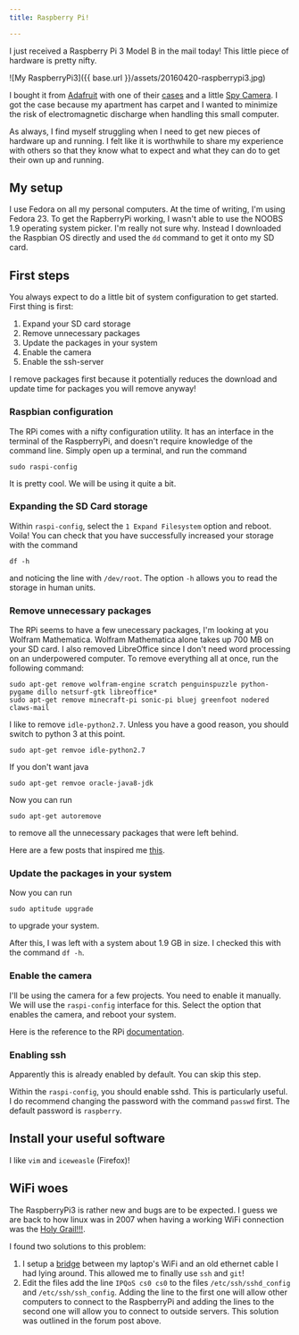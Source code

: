 ```yaml
---
title: Raspberry Pi!

---
```


I just received a Raspberry Pi 3 Model B in the mail today! This little piece of hardware is pretty nifty.

![My RaspberryPi3]({{ base.url }}/assets/20160420-raspberrypi3.jpg)

I bought it from [Adafruit](https://www.adafruit.com/) with one of their [cases](https://www.adafruit.com/products/2258) and a little [Spy Camera](https://www.adafruit.com/products/1937). I got the case because my apartment has carpet and I wanted to minimize the risk of electromagnetic discharge when handling this small computer.

As always, I find myself struggling when I need to get new pieces of hardware up and running. I felt like it is worthwhile to share my experience with others so that they know what to expect and what they can do to get their own up and running.

## My setup
I use Fedora on all my personal computers. At the time of writing, I'm using Fedora 23. To get the RapberryPi working, I wasn't able to use the NOOBS 1.9 operating system picker. I'm really not sure why. Instead I downloaded the Raspbian OS directly and used the `dd` command to get it onto my SD card.

## First steps
You always expect to do a little bit of system configuration to get started. First thing is first:

  1. Expand your SD card storage
  2. Remove unnecessary packages
  3. Update the packages in your system
  4. Enable the camera
  5. Enable the ssh-server


I remove packages first because it potentially reduces the download and update time for packages you will remove anyway!

### Raspbian configuration
The RPi comes with a nifty configuration utility. It has an interface in the terminal of the RaspberryPi, and doesn't require knowledge of the command line. Simply open up a terminal, and run the command

```
sudo raspi-config
```

It is pretty cool. We will be using it quite a bit.

### Expanding the SD Card storage
Within `raspi-config`, select the `1 Expand Filesystem` option and reboot. Voila! You can check that you have successfully increased your storage with the command
```
df -h
```
and noticing the line with `/dev/root`. The option `-h` allows you to read the storage in human units.

### Remove unnecessary packages
The RPi seems to have a few unecessary packages, I'm looking at you Wolfram Mathematica. Wolfram Mathematica alone takes up 700 MB on your SD card. I also removed LibreOffice since I don't need word processing on an underpowered computer.
To remove everything all at once, run the following command:

```
sudo apt-get remove wolfram-engine scratch penguinspuzzle python-pygame dillo netsurf-gtk libreoffice* 
sudo apt-get remove minecraft-pi sonic-pi bluej greenfoot nodered claws-mail
```

I like to remove `idle-python2.7`. Unless you have a good reason, you should switch to python 3 at this point.

```
sudo apt-get remvoe idle-python2.7
```

If you don't want java

```
sudo apt-get remvoe oracle-java8-jdk
```

Now you can run

```
sudo apt-get autoremove
```
to remove all the unnecessary packages that were left behind.

Here are a few posts that inspired me [this](https://glenngeenen.be/strip-down-raspbian/).

### Update the packages in your system
Now you can run 
```
sudo aptitude upgrade
```
to upgrade your system.

After this, I was left with a system about 1.9 GB in size. I checked this with the command `df -h`.

### Enable the camera
I'll be using the camera for a few projects. You need to enable it manually. We will use the `raspi-config` interface for this.
Select the option that enables the camera, and reboot your system.

Here is the reference to the RPi [documentation](https://www.raspberrypi.org/documentation/usage/camera/python/README.md).

### Enabling ssh
Apparently this is already enabled by default. You can skip this step.

Within the `raspi-config`, you should enable sshd. This is particularly useful. I do recommend changing the password with the command `passwd` first. The default password is `raspberry`.

## Install your useful software
I like `vim` and `iceweasle` (Firefox)!

## WiFi woes
The RaspberryPi3 is rather new and bugs are to be expected. I guess we are back to how linux was in 2007 when having a working WiFi connection was the [Holy Grail!!!](https://www.raspberrypi.org/forums/viewtopic.php?f=28&t=138631&start=25).

I found two solutions to this problem:

  1. I setup a [bridge](https://major.io/2015/03/29/share-a-wireless-connection-via-ethernet-in-gnome-3-14/) between my laptop's WiFi and an old ethernet cable I had lying around. This allowed me to finally use `ssh` and `git`!
  2. Edit the files add the line `IPQoS cs0 cs0` to the files `/etc/ssh/sshd_config` and `/etc/ssh/ssh_config`. Adding the line to the first one will allow other computers to connect to the RaspberryPi and adding the lines to the second one will allow you to connect to outside servers. This solution was outlined in the forum post above.
